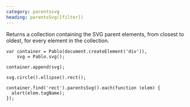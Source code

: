 ```yaml
---
category: parentssvg
heading: parentsSvg([filter])
---
```


Returns a collection containing the SVG parent elements, from closest to oldest, for every element in the collection.

    var container = Pablo(document.createElement('div')),
        svg = Pablo.svg();

    container.append(svg);

    svg.circle().ellipse().rect();

    container.find('rect').parentsSvg().each(function (elem) {
      alert(elem.tagName);
    });
